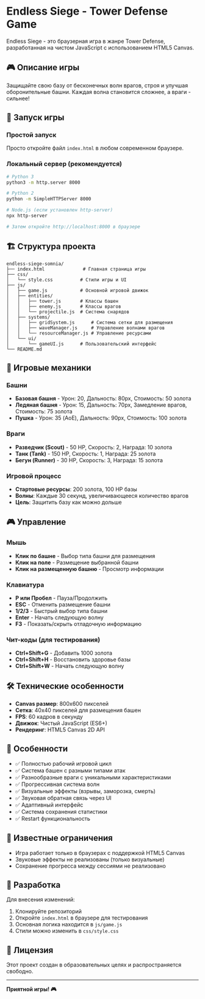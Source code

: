 # Endless Siege - Tower Defense Game

Endless Siege - это браузерная игра в жанре Tower Defense, разработанная на чистом JavaScript с использованием HTML5 Canvas.

## 🎮 Описание игры

Защищайте свою базу от бесконечных волн врагов, строя и улучшая оборонительные башни. Каждая волна становится сложнее, а враги - сильнее!

## 🚀 Запуск игры

### Простой запуск
Просто откройте файл `index.html` в любом современном браузере.

### Локальный сервер (рекомендуется)
```bash
# Python 3
python3 -m http.server 8000

# Python 2
python -m SimpleHTTPServer 8000

# Node.js (если установлен http-server)
npx http-server

# Затем откройте http://localhost:8000 в браузере
```

## 🏗️ Структура проекта

```
endless-siege-somnia/
├── index.html              # Главная страница игры
├── css/
│   └── style.css          # Стили игры и UI
├── js/
│   ├── game.js            # Основной игровой движок
│   ├── entities/
│   │   ├── tower.js       # Классы башен
│   │   ├── enemy.js       # Классы врагов
│   │   └── projectile.js  # Система снарядов
│   ├── systems/
│   │   ├── gridSystem.js      # Система сетки для размещения
│   │   ├── waveManager.js     # Управление волнами врагов
│   │   └── resourceManager.js # Управление ресурсами
│   └── ui/
│       └── gameUI.js      # Пользовательский интерфейс
└── README.md
```

## 🎯 Игровые механики

### Башни
- **Базовая башня** - Урон: 20, Дальность: 80px, Стоимость: 50 золота
- **Ледяная башня** - Урон: 15, Дальность: 70px, Замедление врагов, Стоимость: 75 золота  
- **Пушка** - Урон: 35 (AoE), Дальность: 90px, Стоимость: 100 золота

### Враги
- **Разведчик (Scout)** - 50 HP, Скорость: 2, Награда: 10 золота
- **Танк (Tank)** - 150 HP, Скорость: 1, Награда: 25 золота
- **Бегун (Runner)** - 30 HP, Скорость: 3, Награда: 15 золота

### Игровой процесс
- **Стартовые ресурсы**: 200 золота, 100 HP базы
- **Волны**: Каждые 30 секунд, увеличивающееся количество врагов
- **Цель**: Защитить базу как можно дольше

## 🎮 Управление

### Мышь
- **Клик по башне** - Выбор типа башни для размещения
- **Клик на поле** - Размещение выбранной башни
- **Клик на размещенную башню** - Просмотр информации

### Клавиатура
- **P или Пробел** - Пауза/Продолжить
- **ESC** - Отменить размещение башни
- **1/2/3** - Быстрый выбор типа башни
- **Enter** - Начать следующую волну
- **F3** - Показать/скрыть отладочную информацию

### Чит-коды (для тестирования)
- **Ctrl+Shift+G** - Добавить 1000 золота
- **Ctrl+Shift+H** - Восстановить здоровье базы
- **Ctrl+Shift+W** - Начать следующую волну

## 🛠️ Технические особенности

- **Canvas размер**: 800x600 пикселей
- **Сетка**: 40x40 пикселей для размещения башен
- **FPS**: 60 кадров в секунду
- **Движок**: Чистый JavaScript (ES6+)
- **Рендеринг**: HTML5 Canvas 2D API

## 🎨 Особенности

- ✅ Полностью рабочий игровой цикл
- ✅ Система башен с разными типами атак
- ✅ Разнообразные враги с уникальными характеристиками  
- ✅ Прогрессивная система волн
- ✅ Визуальные эффекты (взрывы, заморозка, смерть)
- ✅ Звуковая обратная связь через UI
- ✅ Адаптивный интерфейс
- ✅ Система сохранения статистики
- ✅ Restart функциональность

## 🐛 Известные ограничения

- Игра работает только в браузерах с поддержкой HTML5 Canvas
- Звуковые эффекты не реализованы (только визуальные)
- Сохранение прогресса между сессиями не реализовано

## 🔧 Разработка

Для внесения изменений:

1. Клонируйте репозиторий
2. Откройте `index.html` в браузере для тестирования
3. Основная логика находится в `js/game.js`
4. Стили можно изменить в `css/style.css`

## 📝 Лицензия

Этот проект создан в образовательных целях и распространяется свободно.

---

**Приятной игры! 🎮**